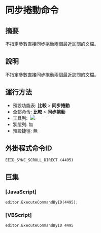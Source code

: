 # 同步捲動命令

## 摘要

不指定參數直接同步捲動兩個最近訪問的文檔。

## 說明

不指定參數直接同步捲動兩個最近訪問的文檔。

## 運行方法

- 預設功能表: **比較** \> **同步捲動**
- [全部命令](../tools/all_commands): **比較** \> **同步捲動**
- 工具列:  ![](../../images/sync24x16..png)
- 狀態列: 無
- 預設捷徑: 無

## 外掛程式命令ID

```
EEID_SYNC_SCROLL_DIRECT (4495)
```

## 巨集

### \[JavaScript\]

```
editor.ExecuteCommandByID(4495);
```

### \[VBScript\]

```
editor.ExecuteCommandByID 4495
```
